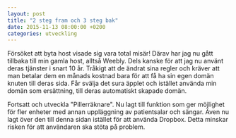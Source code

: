 ```yaml
---
layout: post
title: "2 steg fram och 3 steg bak"
date: 2015-11-13 08:00:00 +0200
categories: utveckling
---
```

Försöket att byta host visade sig vara total misär! Därav har jag nu gått tillbaka till min gamla host, alltså Weebly. Dels kanske för att jag nu använt deras tjänster i snart 10 år. Tråkigt att de ändrat sina regler och kräver att man betalar dem en månads kostnad bara för att få ha sin egen domän knuten till deras sida. Får svälja det sura äpplet och istället använda min domän som ersättning, till deras automatiskt skapade domän.

Fortsatt och utveckla "Pillerräknare". Nu lagt till funktion som ger möjlighet för fler enheter med annan uppläggning av patientsalar och sängar. Även nu lagt över den till denna sidan istället för att använda Dropbox. Detta minskar risken för att användaren ska stöta på problem.